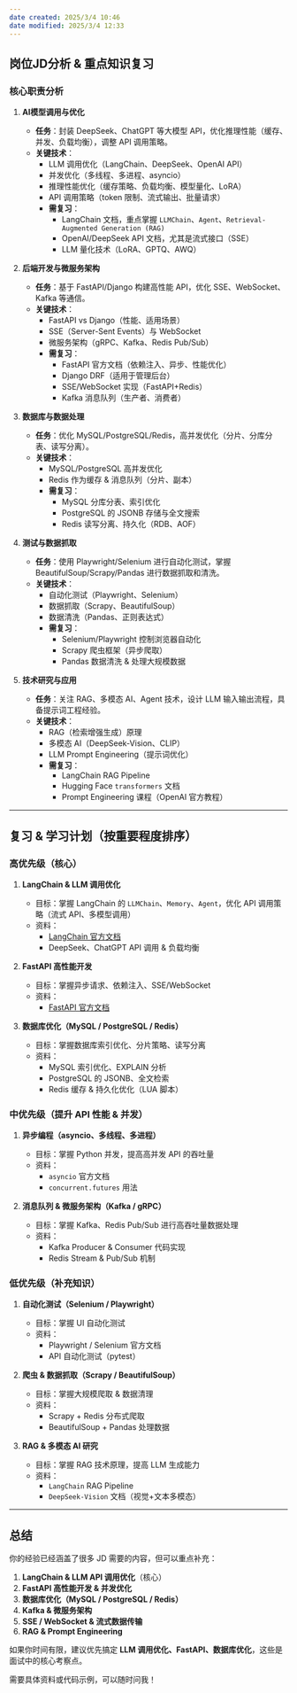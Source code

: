 ```yaml
---
date created: 2025/3/4 10:46
date modified: 2025/3/4 12:33
---
```

## **岗位JD分析 & 重点知识复习**

### **核心职责分析**

1. **AI模型调用与优化**

	- **任务**：封装 DeepSeek、ChatGPT 等大模型 API，优化推理性能（缓存、并发、负载均衡），调整 API 调用策略。
	- **关键技术**：
		- LLM 调用优化（LangChain、DeepSeek、OpenAI API）
		- 并发优化（多线程、多进程、asyncio）
		- 推理性能优化（缓存策略、负载均衡、模型量化、LoRA）
		- API 调用策略（token 限制、流式输出、批量请求）
		- **需复习**：
			- LangChain 文档，重点掌握 `LLMChain`、`Agent`、`Retrieval-Augmented Generation (RAG)`
			- OpenAI/DeepSeek API 文档，尤其是流式接口（SSE）
			- LLM 量化技术（LoRA、GPTQ、AWQ）
2. **后端开发与微服务架构**

	- **任务**：基于 FastAPI/Django 构建高性能 API，优化 SSE、WebSocket、Kafka 等通信。
	- **关键技术**：
		- FastAPI vs Django（性能、适用场景）
		- SSE（Server-Sent Events）与 WebSocket
		- 微服务架构（gRPC、Kafka、Redis Pub/Sub）
		- **需复习**：
			- FastAPI 官方文档（依赖注入、异步、性能优化）
			- Django DRF（适用于管理后台）
			- SSE/WebSocket 实现（FastAPI+Redis）
			- Kafka 消息队列（生产者、消费者）
3. **数据库与数据处理**

	- **任务**：优化 MySQL/PostgreSQL/Redis，高并发优化（分片、分库分表、读写分离）。
	- **关键技术**：
		- MySQL/PostgreSQL 高并发优化
		- Redis 作为缓存 & 消息队列（分片、副本）
		- **需复习**：
			- MySQL 分库分表、索引优化
			- PostgreSQL 的 JSONB 存储与全文搜索
			- Redis 读写分离、持久化（RDB、AOF）
4. **测试与数据抓取**

	- **任务**：使用 Playwright/Selenium 进行自动化测试，掌握 BeautifulSoup/Scrapy/Pandas 进行数据抓取和清洗。
	- **关键技术**：
		- 自动化测试（Playwright、Selenium）
		- 数据抓取（Scrapy、BeautifulSoup）
		- 数据清洗（Pandas、正则表达式）
		- **需复习**：
			- Selenium/Playwright 控制浏览器自动化
			- Scrapy 爬虫框架（异步爬取）
			- Pandas 数据清洗 & 处理大规模数据
5. **技术研究与应用**

	- **任务**：关注 RAG、多模态 AI、Agent 技术，设计 LLM 输入输出流程，具备提示词工程经验。
	- **关键技术**：
		- RAG（检索增强生成）原理
		- 多模态 AI（DeepSeek-Vision、CLIP）
		- LLM Prompt Engineering（提示词优化）
		- **需复习**：
			- LangChain RAG Pipeline
			- Hugging Face `transformers` 文档
			- Prompt Engineering 课程（OpenAI 官方教程）

---

## **复习 & 学习计划（按重要程度排序）**

### **高优先级（核心）**

1. **LangChain & LLM 调用优化**

	- 目标：掌握 LangChain 的 `LLMChain`、`Memory`、`Agent`，优化 API 调用策略（流式 API、多模型调用）
	- 资料：
		- [LangChain 官方文档](https://python.langchain.com/docs/)
		- DeepSeek、ChatGPT API 调用 & 负载均衡
2. **FastAPI 高性能开发**

	- 目标：掌握异步请求、依赖注入、SSE/WebSocket
	- 资料：
		- [FastAPI 官方文档](https://fastapi.tiangolo.com/)
3. **数据库优化（MySQL / PostgreSQL / Redis）**

	- 目标：掌握数据库索引优化、分片策略、读写分离
	- 资料：
		- MySQL 索引优化、EXPLAIN 分析
		- PostgreSQL 的 JSONB、全文检索
		- Redis 缓存 & 持久化优化（LUA 脚本）

### **中优先级（提升 API 性能 & 并发）**

1. **异步编程（asyncio、多线程、多进程）**

	- 目标：掌握 Python 并发，提高高并发 API 的吞吐量
	- 资料：
		- `asyncio` 官方文档
		- `concurrent.futures` 用法
5. **消息队列 & 微服务架构（Kafka / gRPC）**

	- 目标：掌握 Kafka、Redis Pub/Sub 进行高吞吐量数据处理
	- 资料：
		- Kafka Producer & Consumer 代码实现
		- Redis Stream & Pub/Sub 机制

### **低优先级（补充知识）**

1. **自动化测试（Selenium / Playwright）**

	- 目标：掌握 UI 自动化测试
	- 资料：
		- Playwright / Selenium 官方文档
		- API 自动化测试（pytest）
7. **爬虫 & 数据抓取（Scrapy / BeautifulSoup）**

	- 目标：掌握大规模爬取 & 数据清理
	- 资料：
		- Scrapy + Redis 分布式爬取
		- BeautifulSoup + Pandas 处理数据
8. **RAG & 多模态 AI 研究**

	- 目标：掌握 RAG 技术原理，提高 LLM 生成能力
	- 资料：
		- `LangChain` RAG Pipeline
		- `DeepSeek-Vision` 文档（视觉+文本多模态）

---

## **总结**

你的经验已经涵盖了很多 JD 需要的内容，但可以重点补充：

1. **LangChain & LLM API 调用优化**（核心）
2. **FastAPI 高性能开发 & 并发优化**
3. **数据库优化（MySQL / PostgreSQL / Redis）**
4. **Kafka & 微服务架构**
5. **SSE / WebSocket & 流式数据传输**
6. **RAG & Prompt Engineering**

如果你时间有限，建议优先搞定 **LLM 调用优化、FastAPI、数据库优化**，这些是面试中的核心考察点。

需要具体资料或代码示例，可以随时问我！